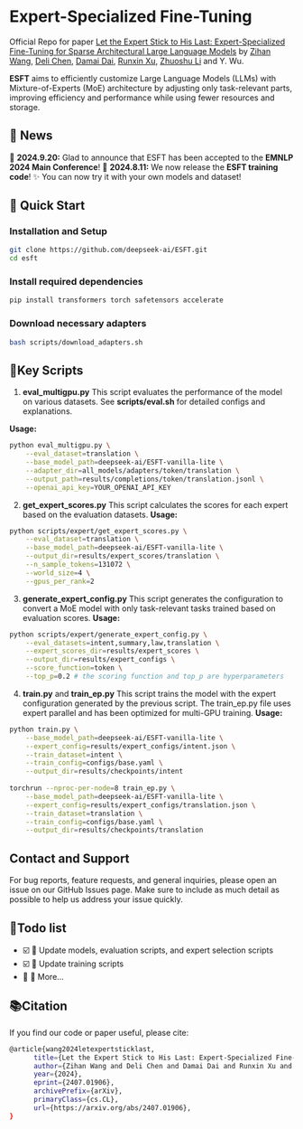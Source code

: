 
# Expert-Specialized Fine-Tuning


Official Repo for paper [Let the Expert Stick to His Last: Expert-Specialized Fine-Tuning for Sparse Architectural Large Language Models](https://arxiv.org/abs/2407.01906) by 
[Zihan Wang](https://zihanwang314.github.io), [Deli Chen](https://victorchen96.github.io/chendeli.io/), [Damai Dai](https://scholar.google.com.hk/citations?user=8b-ysf0NWVoC&hl=zh-CN), [Runxin Xu](https://runxinxu.github.io/aboutme/), 
[Zhuoshu Li](http://www.idi.zju.edu.cn/member/3053.html) and
Y. Wu. 

**ESFT** aims to efficiently customize Large Language Models (LLMs) with Mixture-of-Experts (MoE) architecture by adjusting only task-relevant parts, improving efficiency and performance while using fewer resources and storage. 
 

## 📰 News

📅 **2024.9.20:** Glad to announce that ESFT has been accepted to the **EMNLP 2024 Main Conference**! 
📅 **2024.8.11:** We now release the **ESFT training code**! ✨ You can now try it with your own models and dataset!


## 🚀 Quick Start 
### Installation and Setup
```bash
git clone https://github.com/deepseek-ai/ESFT.git
cd esft
```

### Install required dependencies
```bash
pip install transformers torch safetensors accelerate
```

### Download necessary adapters
```bash
bash scripts/download_adapters.sh
```



## 🔧Key Scripts
1. **eval_multigpu.py**
This script evaluates the performance of the model on various datasets. See **scripts/eval.sh** for detailed configs and explanations.

**Usage:**
```bash
python eval_multigpu.py \
    --eval_dataset=translation \
    --base_model_path=deepseek-ai/ESFT-vanilla-lite \
    --adapter_dir=all_models/adapters/token/translation \
    --output_path=results/completions/token/translation.jsonl \
    --openai_api_key=YOUR_OPENAI_API_KEY
```


2. **get_expert_scores.py**
This script calculates the scores for each expert based on the evaluation datasets.
**Usage:**
```bash
python scripts/expert/get_expert_scores.py \
    --eval_dataset=translation \
    --base_model_path=deepseek-ai/ESFT-vanilla-lite \
    --output_dir=results/expert_scores/translation \
    --n_sample_tokens=131072 \
    --world_size=4 \
    --gpus_per_rank=2
```

3. **generate_expert_config.py**
This script generates the configuration to convert a MoE model with only task-relevant tasks trained based on evaluation scores.
**Usage:**
```bash
python scripts/expert/generate_expert_config.py \
    --eval_datasets=intent,summary,law,translation \
    --expert_scores_dir=results/expert_scores \
    --output_dir=results/expert_configs \
    --score_function=token \
    --top_p=0.2 # the scoring function and top_p are hyperparameters
```

4. **train.py** and **train_ep.py**
This script trains the model with the expert configuration generated by the previous script. The train_ep.py file uses expert parallel and has been optimized for multi-GPU training.
**Usage:**
```bash
python train.py \
    --base_model_path=deepseek-ai/ESFT-vanilla-lite \
    --expert_config=results/expert_configs/intent.json \
    --train_dataset=intent \
    --train_config=configs/base.yaml \
    --output_dir=results/checkpoints/intent
    
torchrun --nproc-per-node=8 train_ep.py \
    --base_model_path=deepseek-ai/ESFT-vanilla-lite \
    --expert_config=results/expert_configs/translation.json \
    --train_dataset=translation \
    --train_config=configs/base.yaml \
    --output_dir=results/checkpoints/translation

```

## Contact and Support
For bug reports, feature requests, and general inquiries, please open an issue on our GitHub Issues page. Make sure to include as much detail as possible to help us address your issue quickly.

## 🌟Todo list
- ☑️  📝 Update models, evaluation scripts, and expert selection scripts
- ☑️ 🔧 Update training scripts
- 🔲 🚀 More...


## 📚Citation
If you find our code or paper useful, please cite:
```bash
@article{wang2024letexpertsticklast,
      title={Let the Expert Stick to His Last: Expert-Specialized Fine-Tuning for Sparse Architectural Large Language Models}, 
      author={Zihan Wang and Deli Chen and Damai Dai and Runxin Xu and Zhuoshu Li and Y. Wu},
      year={2024},
      eprint={2407.01906},
      archivePrefix={arXiv},
      primaryClass={cs.CL},
      url={https://arxiv.org/abs/2407.01906}, 
}
```
